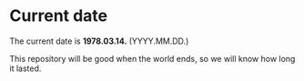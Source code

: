 # Current date

The current date is **1978.03.14.** (YYYY.MM.DD.)

This repository will be good when the world ends, so we will know how long it lasted.